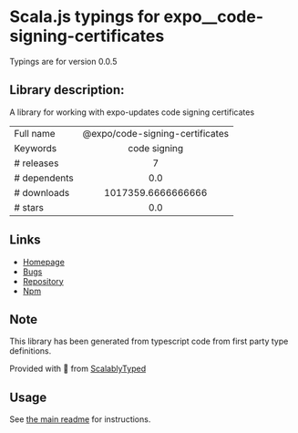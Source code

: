 
# Scala.js typings for expo__code-signing-certificates

Typings are for version 0.0.5

## Library description:
A library for working with expo-updates code signing certificates

|                    |                 |
| ------------------ | :-------------: |
| Full name          | @expo/code-signing-certificates |
| Keywords           | code signing |
| # releases         | 7 |
| # dependents       | 0.0 |
| # downloads        | 1017359.6666666666 |
| # stars            | 0.0 |

## Links
- [Homepage](https://github.com/expo/code-signing-certificates/tree/main#readme)
- [Bugs](https://github.com/expo/code-signing-certificates/issues)
- [Repository](https://github.com/expo/code-signing-certificates)
- [Npm](https://www.npmjs.com/package/%40expo%2Fcode-signing-certificates)
    


## Note
This library has been generated from typescript code from first party type definitions.

Provided with :purple_heart: from [ScalablyTyped](https://github.com/oyvindberg/ScalablyTyped)

## Usage
See [the main readme](../../readme.md) for instructions.


